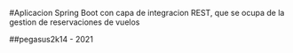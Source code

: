 #Aplicacion Spring Boot con capa de integracion REST, que se ocupa de la gestion de reservaciones de vuelos

##pegasus2k14 - 2021
